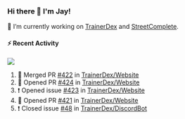 ### Hi there 👋 I'm Jay!

🔭 I’m currently working on [TrainerDex](https://www.github.com/TrainerDex) and [StreetComplete](https://github.com/streetcomplete/StreetComplete).

#### :zap: Recent Activity

[<img src="https://github-readme-stats.vercel.app/api/wakatime?username=TurnrDev&layout=compact&custom_title=Last 7 Days Language Breakdown" />](https://wakatime.com/@TurnrDev)
<br>
<!--START_SECTION:activity-->
1. 🎉 Merged PR [#422](https://github.com/TrainerDex/Website/pull/422) in [TrainerDex/Website](https://github.com/TrainerDex/Website)
2. 💪 Opened PR [#424](https://github.com/TrainerDex/Website/pull/424) in [TrainerDex/Website](https://github.com/TrainerDex/Website)
3. ❗️ Opened issue [#423](https://github.com/TrainerDex/Website/issues/423) in [TrainerDex/Website](https://github.com/TrainerDex/Website)
4. 💪 Opened PR [#421](https://github.com/TrainerDex/Website/pull/421) in [TrainerDex/Website](https://github.com/TrainerDex/Website)
5. ❗️ Closed issue [#48](https://github.com/TrainerDex/DiscordBot/issues/48) in [TrainerDex/DiscordBot](https://github.com/TrainerDex/DiscordBot)
<!--END_SECTION:activity-->
